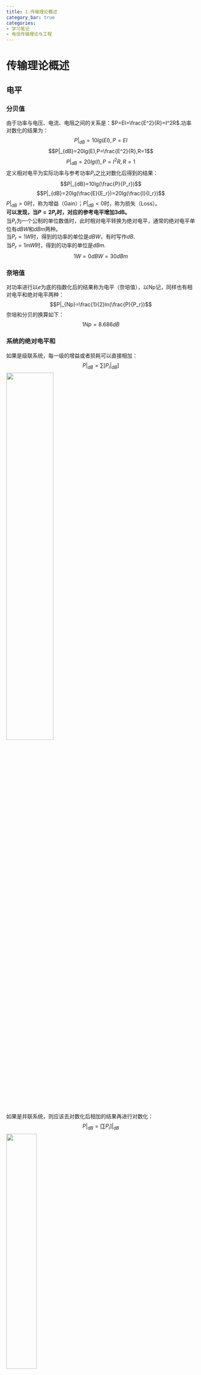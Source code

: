 ```yaml
---
title: 1.传输理论概述
category_bar: true
categories: 
- 学习笔记
- 电信传输理论与工程
---
```

# 传输理论概述
## 电平
### 分贝值
由于功率与电压、电流、电阻之间的关系是：$P=EI=\frac{E^2}{R}=I^2R$.功率对数化的结果为：
$$P|_{dB}=10lg(EI),P=EI$$
$$P|_{dB}=20lg(E),P=\frac{E^2}{R},R=1$$
$$P|_{dB}=20lg(I),P=I^2R,R=1$$
定义相对电平为实际功率与参考功率$P_r$之比对数化后得到的结果：  
$$P|_{dB}=10lg(\frac{P}{P_r})$$
$$P|_{dB}=20lg(\frac{E}{E_r})=20lg(\frac{I}{I_r})$$
$P|_{dB}>0$时，称为增益（Gain）；$P|_{dB}<0$时，称为损失（Loss）。  
**可以发现，当$P=2P_r$时，对应的参考电平增加3dB。**  
当$P_r$为一个公制的单位数值时，此时相对电平转换为绝对电平，通常的绝对电平单位有$dBW$和$dBm$两种。  
当$P_r=1W$时，得到的功率的单位是$dBW$，有时写作$dB$.  
当$P_r=1mW$时，得到的功率的单位是$dBm$.  
$$1W=0dBW=30dBm$$

### 奈培值
对功率进行以$e$为底的指数化后的结果称为电平（奈培值），以Np记，同样也有相对电平和绝对电平两种：  
$$P|_{Np}=\frac{1}{2}ln(\frac{P}{P_r})$$
奈培和分贝的换算如下：  
$$1Np=8.686dB$$

### 系统的绝对电平和
如果是级联系统，每一级的增益或者损耗可以直接相加：  
$$P|_{dB}=∑[P_i|_{dB}]$$
<img src = https://cdn.jsdelivr.net/gh/l61012345/Pic/img/20220401143527.png width=50%>   

如果是并联系统，则应该去对数化后相加的结果再进行对数化：  
$$P|_{dB}=[∑P_i]|_{dB}$$
<img src = https://cdn.jsdelivr.net/gh/l61012345/Pic/img/20220401143850.png width=40%>  

## 数据传输
### 传输系统
通信模型包括如下几个要素：  
<img src = https://cdn.jsdelivr.net/gh/l61012345/Pic/img/20220327161658.png width=50%>  

- 源点(source)：生成所需要传输的数据
- 发送器（transmitter）：将信息转化和编码为传输系统中接受的电磁信号
- 传输介质（transmission medium）：传输电磁信号，可以是传输线或者复杂的网络系统
- 接收器（receiver）：接收传输系统的信号，转化为可以被终点接收的数据信息
- 终端（destination）：接收来自接收器的数据信息  

但是，传输系统的概念是相对的，在通信传输中，传输系统的概念：  
- 可以是微观的，也可以是宏观的  
- 可以是复杂的，也可以是简单的  

传输系统的概念可以简单到任何能够独立实现传输功能的都是传输系统。可以直接在节点图上表示为两个节点之间的一条线。  

## 传输术语
### 直连链路
两个设备之间，除了一些用于增加信号强度的放大器(amplifier)和转发器(repeater/regenerator)外，再也没有其他设备的存在的链路称为直连链路。  
{% note info %}  
放大器和转发器的作用都是在传输过程中增强信号，减少信号在传输过程中的衰落。  
放大器的优点是便宜，但是在放大信号的同时也会放大噪声。  
转发器的作用可以总结为“再放大、再整形、再定时”，其工作流程是“接收-解读和除噪-复现和转发”。转发器可以保证可靠性，但是转发过程相较于放大器耗时更多，且设备更加昂贵。  
{% endnote %}  

### 导向的和非导向的
传输媒体可以分为两类，导向的和非导向的。  
- 导向媒体：电磁波在导线引导下沿着某一物理路径前进。  
  直连链路的媒体是导向媒体，且它仅被两个设备共享，那么这个导向传输媒体是点对点的(point-to-point)。有两个以上的设备共享同一个传输媒体的导向传输媒体是多点的(multi-point)。  
- 非导向媒体：无线传播，媒体不引导电磁波的传输方向。  

### 信号和带宽、数据率
信号的频谱上，信号延伸的整个频谱范围称为绝对带宽。而绝大部分信号能量集中的区域（主瓣）的频谱范围称为相对带宽，或者直接写作带宽。  
通常，一个给定波形包含的频率范围可能非常宽，然而任何传输系统都只能容纳有限的频率范围，这是限制传输系统数据率的主要原因。  
在数字通信中，用于表示信息的波形通常是方波。一个方波波形可以通过若干个基数倍某一频率$f$的正弦波叠加拟合：  
$$s(t)=\frac{4A}{π}∑_{k=1,3,5..}^∞\frac{sin(2πkft)}{k},k为奇数$$
$f$称为基础频率。  
可以发现，任何一个方波波形具有无限个频率成分，且为无限带宽。但是可以发现如果将带宽限制在最前面几个频率成分时，其对方波的拟合效果已经非常好了。  
通过实验可以发现，增大频率成分，方波的带宽增加，其数据率增大。  
<img src = https://cdn.jsdelivr.net/gh/l61012345/Pic/img/20220608105104.png width=50%>    


奈奎斯特提出了奈奎斯特带宽，表示了带宽与容量（理论最大数据率）之间的关系：  
$$C=2Blog_2M$$
其中$B$表示带宽，$M$表示所使用的电平的个数（即数字信号的进制）。  
在此基础上，香农提出了香农公式，其中考虑了噪声对传输系统的影响：  
$$C=Blog_2(1+SNR)$$
$SNR$为信道的信噪比，单位为“1”。  

可以总结：  
信号的数据率越高，其有效带宽越宽。换言之，**传输系统的带宽越宽，则能够在这个系统上传输的数据率就越高**。  

### 模拟和数字传输
模拟数据是在一段时间内值连续的数据，而数字数据是值离散的数据。  
通信中，模拟信号是连续变化的电磁波，模拟信号可以在导向媒体和无导向媒体上传播。数字信号是电压脉冲序列，只能在导向媒体上传输。数字信号的优点是传输成本比模拟信号更加便宜，且不易受到噪声干扰。其主要缺点是数字信号传输比模拟信号传输更容易受到衰减的影响。  

#### 模拟传输
模拟传输系统传输模拟信号，在传输过程中不考虑信号的承载的数据是模拟的还是数字的。模拟信号在传输一段距离后会产生衰减，因此模拟传输系统中通过放大器来增强信号、减少衰减，但是放大器同时也会增强噪音成分。  

#### 数字传输
数字传输假定信号表示二进制的值，由于数字信号是通常高频信号，对衰减比模拟传输更为敏感：主要原因是传输线中的阻抗会随着传输信号频率和传输距离的增加而增加。因此在噪声、衰减对数据的辨识度产生影响之前就要结束传输，换言之，数字传输只能进行短距离的传输。要想让数字传输支持长距离传输，则需要使用转发器。  


### 服务质量/QoS
QoS（Quality of Service）是服务质量的简称，表征了用户(subscriber)对服务提供商(provider/operator)所提供的服务的满意程度。  
在通信网中，最早用户对于业务的种类需求并不多，只关心通话质量，因此早期的QoS可以通过声音的响度和清晰度进行反映。其后，随着用户数量的增多，QoS考虑了传输时延（通常以50ms作为快慢的区分）如今随着业务种类的增多，QoS的反应指标也相应的越来越多。  
通常QoS的关键指标有：可用性、吞吐量、时延、丢包率等。  


## 传输损伤
在传输系统中由于各种传输损伤的存在使得接收信号和传输信号并完全相同，常见的传输损伤(transmission impairments)为：衰减和失真、时延失真和噪声。  
### 衰减和失真
在任何传输媒体上传输的信号，随着传输距离的增加，其能量在传输过程中不断损失，这样的损失称为衰减（attenuation）。对于导向传输媒体，衰减是随着距离指数级增长的。  
定义相对衰减值：  
$$N_f=-10lg(\frac{P_f}{P_{1000}})$$
$P_{1000}$为1000Hz频点的功率值。  
为了减少衰减，在传输过程中需要考虑如下的三个问题：  
- 接收到的信号有足够大的强度  
- 信号电平必须要比噪声电平高出某一个程度  
  前两个问题可以通过放大器和转发器解决，并且发送的信号强度本身应该足够强。  
  {% note info %}  
  但是信号强度过强也会导致：  
  - 可能使得传输设备过载。  
  - 信号在接收机处重新反射回到传输线中，甚至形成驻波，损失能量。  
  - 截止失真。  
  {% endnote %}  
- 传输线中的阻抗会随着传输信号频率和传输距离的增加而增加，这是能量衰减的重要因素，因此衰减随着频率的变化而不同。  
  这个问题可以在某个频带范围内使用衰减均衡技术（attenuation equalization）使得衰减对各个频率的影响比较均匀。  

### 时延失真
时延失真是由于导向媒体信号传播速度随着频率的不同而改变。对频带有限的信号而言，靠近中心频率的地方传播速度更快。不同频率的信号到达接收机的时间不同，从而产生不同频率信号的相移。  
时延失真会导致码间串扰，是传输容量受限的主要因素。  
均衡技术的使用可以减小时延失真。  

### 噪声
噪声是传输过程中插入的无用信号，噪声限制了传输系统的性能。  
噪声存在四类：  
- 热噪声（thermal noise）  
  电子热运动产生的、在频域内均匀分布、无法被消除的噪声，又称为白噪声（white noise）。  
  热噪声功率可以表示为：  
  $$N=kTB$$
  $k$：玻尔兹曼常量，$1.38×10^{-23}J/K$，$T$：开尔文温度，$n_0=kT$又称为热噪声密度。$B$：信道带宽。  
- 互调噪声（intermodulation noise）  
  互调噪声发生在不同频率的信号共享同一传输媒体时。不同频率的信号通过同一非线性传输元件（如放大器等）所产生的信号叠加可能对其他工作频率产生影响。   
- 串扰（crosstalk）  
  由于载有多路信号的相邻传输线发生电耦合，使得相邻传输线之间相互干扰产生的噪声。  
- 冲激噪声（impluse noise）  
  一种非连续的噪声，由不规则的脉冲或者持续时间短而振幅大的噪声尖峰组成。  
  在数字通信中，冲激噪声是差错的主要起因。  


## 导向传输媒体
传输媒体包括导向和非导向两种。导向媒体包括：双绞线、同轴线、光纤。非导向的传输媒体包括：真空、空气或者水等。  
设计数据传输系统考虑的重要因素是数据率和传输和距离：数据率越大、传输距离越远，传输系统越好。  
### 双绞线
双绞线是最廉价的传输媒体。  
#### 物理结构    
通常，两个相邻的、相互绝缘的铜线相互正交时，相互之间的串扰是最小的。但是考虑到长度/占用空间和成本问题，实际使用时，两根相邻的铜线往往成一定的角度相互绞合，这就是双绞线。**两根铜线以一定规则绞合在一起，减轻同一根电缆内的相邻线对的串扰**。通常数百对线对捆扎在一起，并且用护皮包裹为一根线缆。同时，一捆双绞线中**不同的相邻线对使用不同的绞距**（周期绞合的距离，twist length），以减少低频串扰。通常绞距在5~15cm之间。  
线材直径在0.4~0.9mm之间，直径越大的线材，其传输阻抗越大。  
为了减少干扰，有时还会在双绞线外部用金属网罩加上护皮对线缆进行屏蔽，称为屏蔽双绞线(shielded twisted pair)，没有金属网罩加以屏蔽的双绞线是无屏蔽双绞线(unshielded twisted pair)。    
无屏蔽双绞线可以在布线稀疏的环境下使用，屏蔽双绞线的价格更贵，但是在高数据率传输时有更好的表现。  

  <img src = https://cdn.jsdelivr.net/gh/l61012345/Pic/img/20220405154012.png width=60%>  

  <img src = https://cdn.jsdelivr.net/gh/l61012345/Pic/img/20220405160223.png width=50%>  

  此外，无屏蔽双绞线按照标准分为了3类、4类和5类线。  
  3类线的单位距离绞数更低，通常用于传输话音数据。而5类线的单位距离绞数更高，通常用于传输数字数据。  

#### 应用  
在模拟信号传输中，在电话传输系统中，每部电话机都通过双绞线与端局进行连接，形成所谓的用户环路。话机挂断时，环路呈现高阻态。环路通过振铃使用户摘下听筒，摘机后整个用户环路呈现低阻态。  
在数字信号传输中，连接数字数据交换机的传输媒介是双绞线。双绞线也可以用于局域网连接。  

#### 传输特性  
相比于光纤和同轴线，双绞线在传输距离、带宽和数据率上的局限性大。  
在传输距离上，使用双绞线传输模拟信号的合适距离小于5km，数字信号则小于2~3km。  
由于双绞线容易和电磁场发生电磁耦合，双绞线非常容易受到串扰和噪声的影响。冲激噪声也容易侵入双绞线。双绞线的衰减随着传输频率的增高而迅速增加。  
<img src = https://cdn.jsdelivr.net/gh/l61012345/Pic/img/20220405152707.png width=50%>  

### 同轴线
#### 物理结构  
同轴线是由一根空心的圆柱形外导体和柱体内部的一根导线组成。内导线与外导体之间由不导电的物质进行填充以固定，外导线由保护罩或者屏蔽罩覆盖。相比于双绞线，同轴线可以用于更长的传输距离，且支持更多的站点共享同一链路。  
<img src = https://cdn.jsdelivr.net/gh/l61012345/Pic/img/20220405160158.png width=50%>  

#### 应用  
电视传输、传输机和交换机之间的传输、计算机系统之间的短距离连接、局域网。  
同轴线常用于短距离设备之间的连接。如果使用数字信号，同轴线缆可以在计算机系统间提供高速传输通道。  
在隧道通信中，会在同轴线的保护罩上开孔以泄露电磁，提高隧道通信质量。  

#### 传输特性  
相比双绞线，同轴线不容易受到串扰和干扰的影响。因此可以更有效的应用于频率更高、数据率更快的环境中。  
其性能上的限制来自于衰减、热噪声、交调噪声。交调噪声只在使用频分复用时才出现。  
模拟传输传输过程中每隔几千米就需要使用放大器，频率越高，放大器的间隔就越接近。数字传输过程中，大约每一千米就需要一个转发器，数据率越高，转发器间隔越密集。  

### 光纤
#### 物理结构    
  光纤的材质是玻璃（二氧化硅）或者塑料。使用高纯度二氧化硅熔丝的光纤和可以达到最低损耗。塑料光纤的价格虽然低，但是损耗较大，只能用于短距离链路传输（桌面传输），因此目前主流的材料仍然是二氧化硅。   
  光纤由是三个同轴部分组成：芯(core)、包层/覆层(cladding)、防护罩(shield)。包层/覆层的作用是区别于芯的折射率，保证光不会泄漏出光纤芯。  
  <img src = https://cdn.jsdelivr.net/gh/l61012345/Pic/img/20220405165742.png width=50%>  

#### 传输特性   
  **光纤通过完全内部反射(total internal reflection)来传输信号编码的光束**。**完全内部反射可以在任何一种反射率高于周围介质透明介质中发生。**  
  光束以一定角度射入光纤中，入射角度平缓的光束被反射并沿着纤维向前传播，其他射线被周围的物质吸收。在光在光纤内部的反射根据光纤芯的折射率分布的不同有多种反射模式。  
  
  - 单模  
  如果光纤芯的半径小，光能够发生反射的角度也会减小，当光纤半径减小到只能允许一个角度的入射光可以通过光纤时，那么光线在两点之间直射。为了进一步保证直射，理论上单模光纤的折射率是均匀分布的。   
  <img src = https://cdn.jsdelivr.net/gh/l61012345/Pic/img/20220406171032.png width=50%>  
  <img src = https://cdn.jsdelivr.net/gh/l61012345/Pic/img/20220406170952.png width=50%>  
  由于单模传输只存在一条传播路径，不存在多模传输时的损耗，此时光传输的性能是最好的。单模光纤通常用于远距离传输中。  

  - 多模突变/多模阶跃  
  多模阶跃光纤的折射率随着光纤半径的变化是一个阶跃函数，如下图所示：  
  <img src = https://cdn.jsdelivr.net/gh/l61012345/Pic/img/20220406165550.png width=30%>  
  在这样的折射率分布下，可以认为光沿着直线进行多个角度的反射。  
  <img src = https://cdn.jsdelivr.net/gh/l61012345/Pic/img/20220406165921.png width=50%>  

  - 多模渐变  
  多模阶跃光纤的折射率随着光纤半径的变化是一个平滑的曲线函数，如下图所示：  
  <img src = https://cdn.jsdelivr.net/gh/l61012345/Pic/img/20220406170159.png width=30%>  
  在这样的折射率分布下，可以认为在非常小的一段距离内光沿着直线进行多个角度的反射，由于入射角的不断调整，光路最终会呈现出正弦波的形状，而不是以锯齿波的形状沿着涂覆层前进，因此相比于多模突变，固定距离下多模渐变光纤中光路总长度更小。  
  <img src = https://cdn.jsdelivr.net/gh/l61012345/Pic/img/20220406170522.png width=50%>  

光纤通信中最重要的影响因素是**模式散射**，由于多模传输中光存在多条传播路径，每条路径的光到达终端的时间不同，造成相移。  
除了模式散射之外，光纤通信中还有主要由于吸收和扩散造成的衰减。 
真空中不同波长的光与衰减关系如下图所示：  
<img src = https://cdn.jsdelivr.net/gh/l61012345/Pic/img/20220405165945.png width=50%>  

{% note info %}
光纤内的光速要比真空中光速更小，信号被转化为光信号时，信号的频率不会发生改变，但是波长却变小了。  
{% endnote %}
可以发现，**波长在850nm、1310nm和1550nm**附近的光衰减量较小，这三段光谱称为光的三个传输窗口。光通信一般使用波长在这三个窗口的光。由于技术限制，最早的光通信通常使用波长在850nm的光，由发光二极管提供光源。现在的光通信一般使用波长在1550nm的光，由激光器作为光源。   
{% note info %}  
使用发光二极管作为光源其寿命和耐用度较高、价格便宜，但是只支持传输速率100Mbps以下，传输距离限制在几千米中。  
激光器可以发出波长更长的光，因此可以支持更高的传输速率。  
{% endnote %}  
使用波长越长的光进行通信可以达到更长的传输距离和更快的传输速率。  

### 总结：不同传输线的传输特性

| 传输线类型 | 频率范围 | 常见传输损耗 | 常见时延 | 转发器设置间隔 <br> /最大传输距离 |
|:--:|:--:|:--:|:--:|:--:|
| 双绞线<br>（单根）| 0-3.5kHz | 0.2dBm/km, 1kHz | 50μs/km | 2km |
| 双绞线<br>（多根组成的缆线）| 0-1MHz | 0.7dBm/km, 1kHz | 5μs/km | 2km |
| 同轴电缆 | 0-500MHz | 7dBm/km, 10MHz | 4μs/km | 1-9km |
| 光纤 | 186-370THz | 0.2-0.5dB/km | 5μs/km | 40km |



## 无线传输
### 天线
天线是一种用来发射和收集电磁能量的电导体系统，在传输系统中，天线可以看作是一种接口。由于天线的互易性，同一种天线对同一频率电磁波的接收能力和发送能力是一样的。  
{% note info %}  
实际应用中，为了区分接收信号和发射信号，通常无线电的收发频率可以是不同的（频分双工,FDD），也可以使用同一频率，但使用不同的时隙（时分双工,TDD）。  
在天线设置时通常两个天线一组，一个天线负责收发，另一个天线负责接收。两个天线间隔水平/垂直一些距离，称为隔离。  
{% endnote %}  

常见的天线是各向同性天线/偶极子天线/全向天线(isotropic antenna/omidirectional antenna/dipole)和抛物面天线(parabolic reflective antenna)。  
各向同性天线向四周辐射的能量均匀，而抛物面天线可以保证发射的电磁波都是平行波。  

#### 天线增益
天线增益表示天线在某个方向上的能量集中程度。  
$$G=\frac{4πA_e}{λ^2}$$
$A_e$是天线的有效面积。$\frac{λ^2}{4π}$是偶极子天线的有效面积。  

### 地面微波
- 物理性质  
地面微波是视距传播。微波天线和中继站通常建设在高处，以延长天线之间的距离，并且减少菲涅尔区的侵占。  
- 应用  
地面微波主要用于长途电信服务、蜂窝系统、点对点的短距离传输，以及使用微波链路建立旁路以绕过本地的电话公司。  
- 传输特性  
  微波的主要损耗来自于衰减，自由空间衰减可以表示为：  
  $$L_{fs}|_{dB}=32.4+20lgd_{km}+20lgf_{MHz}$$
  在高于10GHz的频段，由于波长和水珠的直径相似，在高频的无线电波传输过程中容易受到雨、雪、雾的影响。  
  此外还有来自其他电子电器的微波干扰。  

### 卫星微波
- 物理性质  
  在传统的卫星通信链路中，卫星的主要作用是中继，将两个远距离的地面微波站连接链路。卫星从上行频段接收信号，放大或者再生后将其从下行频段发送给地面站。一个轨道卫星可以在多个频段上工作。  
  {% note info %}  
  卫星通信的上行链路是高频带宽链路，下行链路是低频带宽链路。因为对卫星发送的功率要求更小。  
  移动通信的上行链路是低频带宽链路，下行链路是高频带宽链路。因为对手机发送的功率要求更小。  
  {% endnote %}  
  卫星通信的设置可以是一对一的通信，也可以是多点通信。  
  为了使一个通信卫星有效工作，传统卫星通信中使用的卫星更希望是同步卫星（轨道高度是35863km），使得所有地球站都在直连范围内。  
- 应用  
  电视广播/长途电话传输/专用商业网络/全球定位  

### 无线传播方式
常见的无线传播方式有三种：地波、天波和视距波。  
#### 地波传播
在地波传播中，无线电波可以沿着地表面传输一段超出视距范围的距离，地波使用的频段在2MHz以下。这个频带内的电磁波沿着地表曲线传播是由多个原因造成的：  
- 电磁波使地表出现感应电流，靠近地面的波阵面速度减慢，使波向下倾斜。  
- 衍射：2MHz以下的波对大气的衍射能力很弱，大部分会被大气散射，以至于无法穿透高层大气。   

#### 天波传播
由地面基站发射出去的信号被电离层反射回地球，通过多次电离层的反射，电磁波可以传播相当长的一段距离。  

#### 视距传播
在空间波所能直达的两点间的传播。  
其距离同在地面上人的视线能及的距离相仿，一般不超过50km。  

- 光学视距和无线电视距  
微波会被大气层弯曲和折射，而大气层的折射率是随着纬度的增加而连续降低的，因而会使得无线电波沿着地球的地表曲线弯曲，因此无线电视距要比光学视距更远一些。对于地面通信，发送天线和接收天线必须在双方的有效视距之内。  
<img src = https://cdn.jsdelivr.net/gh/l61012345/Pic/img/20220413131811.png width=50%>  
